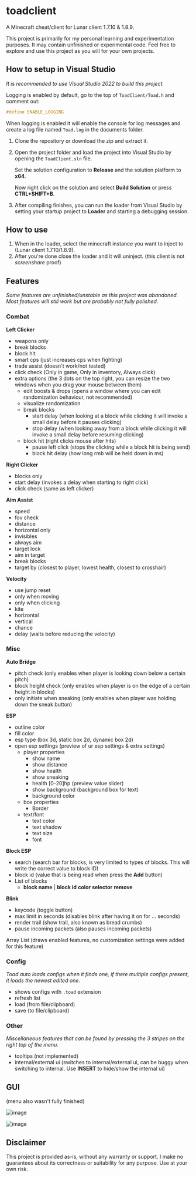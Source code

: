 toadclient
==========

A Minecraft cheat/client for Lunar client 1.7.10 & 1.8.9. 

This project is primarily for my personal learning and experimentation purposes. It may contain unfinished or experimental code. Feel free to explore and use this project as you will for your own projects.

## How to setup in Visual Studio 
*It is recommended to use Visual Studio 2022 to build this project.*

Logging is enabled by default, go to the top of `ToadClient/Toad.h` and comment out: 
```c++
#define ENABLE_LOGGING
```
When logging is enabled it will enable the console for log messages and create a log file named `Toad.log` in the documents folder.

1.  Clone the repository or download the zip and extract it.

2.  Open the project folder and load the project into Visual Studio by opening the `ToadClient.sln` file.

    Set the solution configuration to **Release** and the solution platform to **x64**.

    Now right click on the solution and select **Build Solution** or press **CTRL+SHIFT+B**. 

3.  After compiling finishes, you can run the loader from Visual Studio by setting your startup project to **Loader** and starting a debugging session.

## How to use
1.  When in the loader, select the minecraft instance you want to inject to (Lunar client 1.7.10/1.8.9). 
2.  After you're done close the loader and it will uninject. (this client is not *screenshare* proof)

## Features
*Some features are unfinished/unstable as this project was abandoned. Most features will still work but are probably not fully polished.*

### Combat 

**Left Clicker**
-   weapons only
-   break blocks
-   block hit
-   smart cps (just increases cps when fighting)
-   trade assist (doesn't work/not tested)
-   click check (Only in game, Only in inventory, Always click)
-   extra options (the 3 dots on the top right, you can resize the two windows when you drag your mouse between them)
    -   edit boosts & drops (opens a window where you can edit randomization behaviour, not recommended)
    -   visualize randomization
    -   break blocks 
        -   start delay (when looking at a block while clicking it will invoke a small delay before it pauses clicking)
        -   stop delay (when looking away from a block while clicking it will invoke a small delay before resuming clicking)
    -   block hit (right clicks mouse after hits)
        -   pause left click (stops the clicking while a block hit is being send)
        -   block hit delay (how long rmb will be held down in ms)

**Right Clicker**
-   blocks only
-   start delay (invokes a delay when starting to right click)
-   click check (same as left clicker)

**Aim Assist**
-   speed
-   fov check
-   distance
-   horizontal only
-   invisibles
-   always aim
-   target lock
-   aim in target
-   break blocks
-   target by (closest to player, lowest health, closest to crosshair)

**Velocity**
-   use jump reset
-   only when moving
-   only when clicking
-   kite
-   horizontal
-   vertical
-   chance
-   delay (waits before reducing the velocity)

### Misc

**Auto Bridge**
-   pitch check (only enables when player is looking down below a certain pitch)
-   block height check (only enables when player is on the edge of a certain height in blocks)
-   only initiate when sneaking (only enables when player was holding down the sneak button)

**ESP**
-   outline color
-   fill color
-   esp type (box 3d, static box 2d, dynamic box 2d)
-   open esp settings (preview of ur esp settings & extra settings)
    -   player properties
        -   show name
        -   show distance
        -   show health
        -   show sneaking
        -   health [0-20]hp (preview value slider)
        -   show background (background box for text)
        -   background color
    -   box properties
        -   Border
    -   text/font
        -   text color
        -   text shadow
        -   text size
        -   font 

**Block ESP**  


-   search (search bar for blocks, is very limited to types of blocks. This will write the correct value to block ID)
-   block id (value that is being read when press the **Add** button)
-   List of blocks
    -   **block name** | **block id** **color selector** **remove**

**Blink**
-   keycode (toggle button)
-   max limit in seconds (disables blink after having it on for ... seconds)
-   render trail (show trail, also known as bread crumbs)
-   pause incoming packets (also pauses incoming packets)

Array List (draws enabled features, no customization settings were added for this feature)

### Config 

*Toad auto loads configs when it finds one, if there multiple configs present, it loads the newest edited one.*

-   shows configs with `.toad` extension
-   refresh list
-   load (from file/clipboard)
-   save (to file/clipboard)


### Other

*Miscellaneous features that can be found by pressing the 3 stripes on the right top of the menu.*

-   tooltips (not implemented)
-   internal/external ui (switches to internal/external ui, can be buggy when switching to internal. Use **INSERT** to hide/show the internal ui)


## GUI 
(menu also wasn't fully finished)

![image](https://github.com/Steve987321/toadclient/assets/88980055/69bcf48c-4964-4bed-b8aa-cc6ec37d422a)

![image](https://github.com/Steve987321/toadclient/assets/88980055/659884ba-f57b-4eba-9248-a4de5ba39821)

## Disclaimer 

This project is provided as-is, without any warranty or support. I make no guarantees about its correctness or suitability for any purpose. Use at your own risk.
